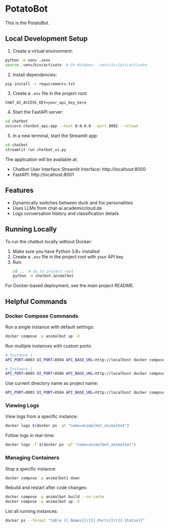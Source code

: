# PotatoBot

This is the PotatoBot.


## Local Development Setup

1. Create a virtual environment:
```bash
python -m venv .venv
source .venv/bin/activate  # On Windows: .venv\Scripts\activate
```

2. Install dependencies:
```bash
pip install -r requirements.txt
```

3. Create a `.env` file in the project root:
```
CHAT_AI_ACCESS_KEY=your_api_key_here
```

4. Start the FastAPI server:
```bash
cd chatbot
uvicorn chatbot_api:app --host 0.0.0.0 --port 8002 --reload
```

5. In a new terminal, start the Streamlit app:
```bash
cd chatbot
streamlit run chatbot_ui.py
```

The application will be available at:
- Chatbot User Interface Streamlit Interface: http://localhost:8000
- FastAPI: http://localhost:8001

## Features

- Dynamically switches between duck and fox personalities
- Uses LLMs from chat-ai.academiccloud.de
- Logs conversation history and classification details

## Running Locally

To run the chatbot locally without Docker:

1. Make sure you have Python 3.8+ installed
2. Create a `.env` file in the project root with your API key
3. Run:
   ```bash
   cd ..  # Go to project root
   python -m chatbot.animalbot
   ```

For Docker-based deployment, see the main project README.

## Helpful Commands

### Docker Compose Commands

Run a single instance with default settings:
```bash
docker compose -p animalbot up -d
```

Run multiple instances with custom ports:
```bash
# Instance 1
API_PORT=8003 UI_PORT=8504 API_BASE_URL=http://localhost docker compose -p animalbot1 up -d

# Instance 2
API_PORT=8005 UI_PORT=8506 API_BASE_URL=http://localhost docker compose -p animalbot2 up -d
```

Use current directory name as project name:
```bash
API_PORT=8003 UI_PORT=8504 API_BASE_URL=http://localhost docker compose -p $(basename "$PWD") up -d
```

### Viewing Logs

View logs from a specific instance:
```bash
docker logs $(docker ps -qf "name=animalbot_animalbot")
```

Follow logs in real-time:
```bash
docker logs -f $(docker ps -qf "name=animalbot_animalbot")
```

### Managing Containers

Stop a specific instance:
```bash
docker compose -p animalbot1 down
```

Rebuild and restart after code changes:
```bash
docker compose -p animalbot build --no-cache
docker compose -p animalbot up -d
```

List all running instances:
```bash
docker ps --format "table {{.Names}}\t{{.Ports}}\t{{.Status}}"
```